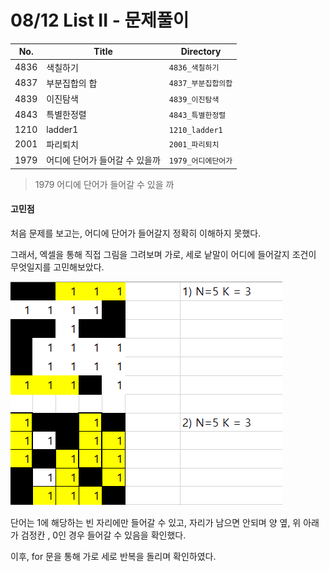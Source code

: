 # 08/12 List II - 문제풀이

| No.  | Title         | Directory         |
| ---- | ------------- | ----------------- |
| 4836 | 색칠하기 | `4836_색칠하기` |
| 4837 | 부분집합의 합 | `4837_부분집합의합` |
| 4839 | 이진탐색 | `4839_이진탐색` |
| 4843 | 특별한정렬 | `4843_특별한정렬` |
| 1210 | ladder1 | `1210_ladder1` |
| 2001 | 파리퇴치 | `2001_파리퇴치` |
| 1979 | 어디에 단어가 들어갈 수 있을까 | `1979_어디에단어가` |

> 1979 어디에 단어가 들어갈 수 있을 까

#### 고민점

처음 문제를 보고는, 어디에 단어가 들어갈지 정확히 이해하지 못했다. 

그래서, 엑셀을 통해 직접 그림을 그려보며 가로, 세로 낱말이 어디에 들어갈지 조건이 무엇일지를 고민해보았다. 

![word](word.png)

단어는 1에 해당하는 빈 자리에만 들어갈 수 있고, 자리가 남으면 안되며 양 옆, 위 아래가 검정칸 , 0인 경우 들어갈 수 있음을 확인했다. 

이후, for 문을 통해 가로 세로 반복을 돌리며 확인하였다. 

